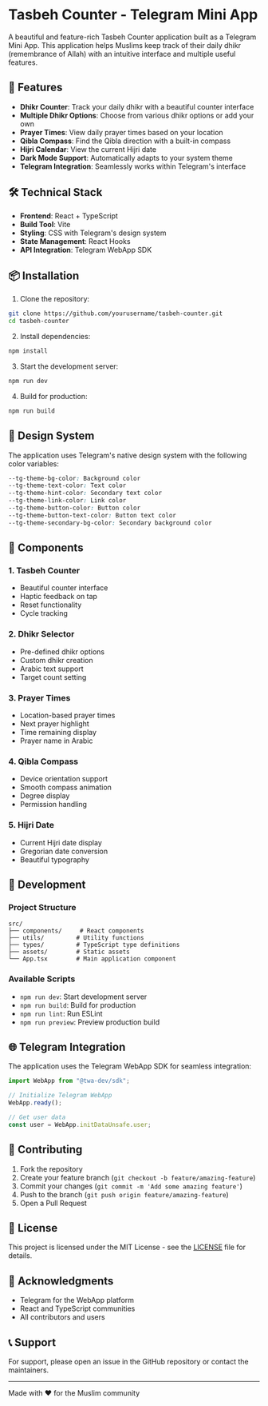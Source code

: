 # Tasbeh Counter - Telegram Mini App

A beautiful and feature-rich Tasbeh Counter application built as a Telegram Mini App. This application helps Muslims keep track of their daily dhikr (remembrance of Allah) with an intuitive interface and multiple useful features.

## 🌟 Features

- **Dhikr Counter**: Track your daily dhikr with a beautiful counter interface
- **Multiple Dhikr Options**: Choose from various dhikr options or add your own
- **Prayer Times**: View daily prayer times based on your location
- **Qibla Compass**: Find the Qibla direction with a built-in compass
- **Hijri Calendar**: View the current Hijri date
- **Dark Mode Support**: Automatically adapts to your system theme
- **Telegram Integration**: Seamlessly works within Telegram's interface

## 🛠️ Technical Stack

- **Frontend**: React + TypeScript
- **Build Tool**: Vite
- **Styling**: CSS with Telegram's design system
- **State Management**: React Hooks
- **API Integration**: Telegram WebApp SDK

## 📦 Installation

1. Clone the repository:

```bash
git clone https://github.com/yourusername/tasbeh-counter.git
cd tasbeh-counter
```

2. Install dependencies:

```bash
npm install
```

3. Start the development server:

```bash
npm run dev
```

4. Build for production:

```bash
npm run build
```

## 🎨 Design System

The application uses Telegram's native design system with the following color variables:

```css
--tg-theme-bg-color: Background color
--tg-theme-text-color: Text color
--tg-theme-hint-color: Secondary text color
--tg-theme-link-color: Link color
--tg-theme-button-color: Button color
--tg-theme-button-text-color: Button text color
--tg-theme-secondary-bg-color: Secondary background color
```

## 📱 Components

### 1. Tasbeh Counter

- Beautiful counter interface
- Haptic feedback on tap
- Reset functionality
- Cycle tracking

### 2. Dhikr Selector

- Pre-defined dhikr options
- Custom dhikr creation
- Arabic text support
- Target count setting

### 3. Prayer Times

- Location-based prayer times
- Next prayer highlight
- Time remaining display
- Prayer name in Arabic

### 4. Qibla Compass

- Device orientation support
- Smooth compass animation
- Degree display
- Permission handling

### 5. Hijri Date

- Current Hijri date display
- Gregorian date conversion
- Beautiful typography

## 🔧 Development

### Project Structure

```
src/
├── components/     # React components
├── utils/         # Utility functions
├── types/         # TypeScript type definitions
├── assets/        # Static assets
└── App.tsx        # Main application component
```

### Available Scripts

- `npm run dev`: Start development server
- `npm run build`: Build for production
- `npm run lint`: Run ESLint
- `npm run preview`: Preview production build

## 🌐 Telegram Integration

The application uses the Telegram WebApp SDK for seamless integration:

```typescript
import WebApp from "@twa-dev/sdk";

// Initialize Telegram WebApp
WebApp.ready();

// Get user data
const user = WebApp.initDataUnsafe.user;
```

## 📝 Contributing

1. Fork the repository
2. Create your feature branch (`git checkout -b feature/amazing-feature`)
3. Commit your changes (`git commit -m 'Add some amazing feature'`)
4. Push to the branch (`git push origin feature/amazing-feature`)
5. Open a Pull Request

## 📄 License

This project is licensed under the MIT License - see the [LICENSE](LICENSE) file for details.

## 🙏 Acknowledgments

- Telegram for the WebApp platform
- React and TypeScript communities
- All contributors and users

## 📞 Support

For support, please open an issue in the GitHub repository or contact the maintainers.

---

Made with ❤️ for the Muslim community
